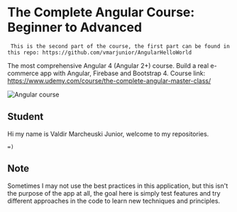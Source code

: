 # The Complete Angular Course: Beginner to Advanced

```
 This is the second part of the course, the first part can be found in this repo: https://github.com/vmarjunior/AngularHelloWorld
```

The most comprehensive Angular 4 (Angular 2+) course. Build a real e-commerce app with Angular, Firebase and Bootstrap 4.
Course link: https://www.udemy.com/course/the-complete-angular-master-class/

![Angular course](https://miro.medium.com/max/3200/1*_p-xSamqef71sErIbqhJlA.png)


## Student

Hi my name is Valdir Marcheuski Junior, welcome to my repositories. 

```
=)
```

## Note

Sometimes I may not use the best practices in this application, but this isn't the purpose of the app at all, the goal here is simply test features and try different approaches in the code to learn new techniques and principles.
